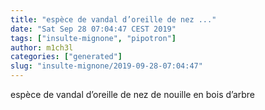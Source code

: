 ```yaml
---
title: "espèce de vandal d’oreille de nez ..."
date: "Sat Sep 28 07:04:47 CEST 2019"
tags: ["insulte-mignone", "pipotron"]
author: m1ch3l
categories: ["generated"]
slug: "insulte-mignone/2019-09-28-07:04:47"
---
```


espèce de vandal d’oreille de nez de nouille en bois d’arbre
